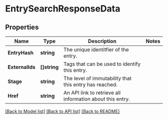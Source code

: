 # EntrySearchResponseData

## Properties
Name | Type | Description | Notes
------------ | ------------- | ------------- | -------------
**EntryHash** | **string** | The unique identitfier of the entry. | 
**ExternalIds** | **[]string** | Tags that can be used to identify this entry. | 
**Stage** | **string** | The level of immutability that this entry has reached. | 
**Href** | **string** | An API link to retrieve all information about this entry. | 

[[Back to Model list]](../README.md#documentation-for-models) [[Back to API list]](../README.md#documentation-for-api-endpoints) [[Back to README]](../README.md)


